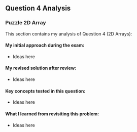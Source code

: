 ## Question 4 Analysis
### Puzzle 2D Array

This section contains my analysis of Question 4 (2D Arrays):

#### My initial approach during the exam:
- Ideas here
  
#### My revised solution after review:
- Ideas here
  
#### Key concepts tested in this question:
- Ideas here
  
#### What I learned from revisiting this problem:
- Ideas here

